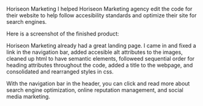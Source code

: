 Horiseon Marketing
I helped Horiseon Marketing agency edit the code for their website to help follow accesibility standards and optimize their site for search engines.

Here is a screenshot of the finished product: 

Horiseon Marketing already had a great landing page. I came in and fixed a link in the navigation bar, added accesible alt attributes to the images, cleaned up html to have semantic elements, followeed sequential order for heading attributes throughout the code, added a title to the webpage, and consolidated and rearranged styles in css. 

With the navigation bar in the header, you can click and read more about search engine optimization, online reputation management, and social media marketing. 